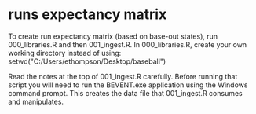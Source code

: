 # runs expectancy matrix

To create run expectancy matrix (based on base-out states), run 000_libraries.R and then 001_ingest.R.
In 000_libraries.R, create your own working directory instead of using:
setwd("C:/Users/ethompson/Desktop/baseball")

Read the notes at the top of 001_ingest.R carefully.  Before running that script you will need to run the BEVENT.exe 
application using the Windows command prompt.  This creates the data file that 001_ingest.R consumes and manipulates.

